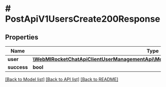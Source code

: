 # # PostApiV1UsersCreate200Response

## Properties

Name | Type | Description | Notes
------------ | ------------- | ------------- | -------------
**user** | [**\WebMIRocketChatApiClientUserManagementApi\Model\PostApiV1UsersCreate200ResponseUser**](PostApiV1UsersCreate200ResponseUser.md) |  | [optional]
**success** | **bool** |  | [optional]

[[Back to Model list]](../../README.md#models) [[Back to API list]](../../README.md#endpoints) [[Back to README]](../../README.md)
